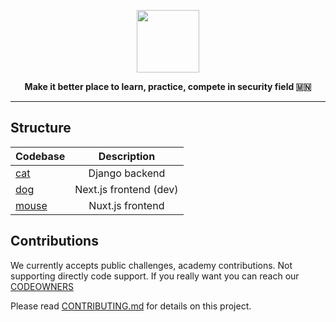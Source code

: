 <a href="https://oyusec.ml"><p align="center">
<img height=100 src="https://raw.githubusercontent.com/oyusec/oyusec/master/shield.png"/>

</p></a>

<p align="center">
  <strong>Make it better place to learn, practice, compete in security field 🇲🇳</strong>
</p>

---

## Structure

| Codebase       |      Description       |
| :------------- | :--------------------: |
| [cat](cat)     |     Django backend     |
| [dog](dog)     | Next.js frontend (dev) |
| [mouse](mouse) |    Nuxt.js frontend    |

## Contributions

We currently accepts public challenges, academy contributions. Not supporting directly code support. If you really want you can reach our [CODEOWNERS](https://github.com/oyusec/oyusec/blob/master/CODEOWNERS)

Please read [CONTRIBUTING.md](https://github.com/oyusec/oyusec/blob/master/CONTRIBUTING.md) for details on this project.
